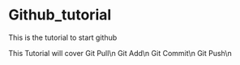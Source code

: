 # Github_tutorial
 This is the tutorial to start github

This Tutorial will cover
Git Pull\n
Git Add\n
Git Commit\n
Git Push\n
